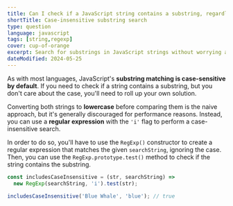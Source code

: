 ```yaml
---
title: Can I check if a JavaScript string contains a substring, regardless of case?
shortTitle: Case-insensitive substring search
type: question
language: javascript
tags: [string,regexp]
cover: cup-of-orange
excerpt: Search for substrings in JavaScript strings without worrying about case sensitivity.
dateModified: 2024-05-25
---
```


As with most languages, JavaScript's **substring matching is case-sensitive by default**. If you need to check if a string contains a substring, but you don't care about the case, you'll need to roll up your own solution.

Converting both strings to **lowercase** before comparing them is the naive approach, but it's generally discouraged for performance reasons. Instead, you can use a **regular expression** with the `'i'` flag to perform a case-insensitive search.

In order to do so, you'll have to use the `RegExp()` constructor to create a regular expression that matches the given `searchString`, ignoring the case. Then, you can use the `RegExp.prototype.test()` method to check if the string contains the substring.

```js
const includesCaseInsensitive = (str, searchString) =>
  new RegExp(searchString, 'i').test(str);

includesCaseInsensitive('Blue Whale', 'blue'); // true
```
